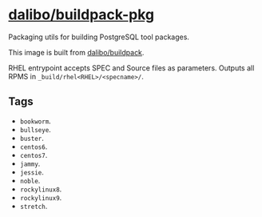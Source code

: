 # [dalibo/buildpack-pkg](https://hub.docker.com/r/dalibo/buildpack-pkg)

Packaging utils for building PostgreSQL tool packages.

This image is built from
[dalibo/buildpack](https://hub.dalibo.com/r/dalibo/buildpack).

RHEL entrypoint accepts SPEC and Source files as parameters.
Outputs all RPMS in `_build/rhel<RHEL>/<specname>/`.


## Tags

- `bookworm`.
- `bullseye`.
- `buster`.
- `centos6`.
- `centos7`.
- `jammy`.
- `jessie`.
- `noble`.
- `rockylinux8`.
- `rockylinux9`.
- `stretch`.
